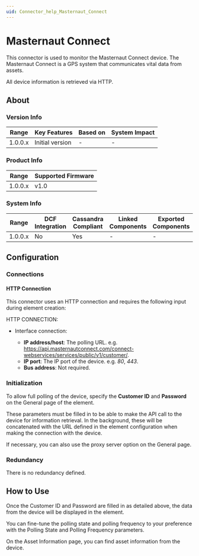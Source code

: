 ```yaml
---
uid: Connector_help_Masternaut_Connect
---
```


# Masternaut Connect

This connector is used to monitor the Masternaut Connect device. The Masternaut Connect is a GPS system that communicates vital data from assets.

All device information is retrieved via HTTP.

## About

### Version Info

| **Range** | **Key Features** | **Based on** | **System Impact** |
|-----------|------------------|--------------|-------------------|
| 1.0.0.x   | Initial version  | \-           | \-                |

### Product Info

| **Range** | **Supported Firmware** |
|-----------|------------------------|
| 1.0.0.x   | v1.0                   |

### System Info

| **Range** | **DCF Integration** | **Cassandra Compliant** | **Linked Components** | **Exported Components** |
|-----------|---------------------|-------------------------|-----------------------|-------------------------|
| 1.0.0.x   | No                  | Yes                     | \-                    | \-                      |

## Configuration

### Connections

#### HTTP Connection

This connector uses an HTTP connection and requires the following input during element creation:

HTTP CONNECTION:

- Interface connection:

  - **IP address/host**: The polling URL. e.g. <https://api.masternautconnect.com/connect-webservices/services/public/v1/customer/>.
  - **IP port**: The IP port of the device. e.g. *80*, *443*.
  - **Bus address**: Not required.

### Initialization

To allow full polling of the device, specify the **Customer ID** and **Password** on the General page of the element.

These parameters must be filled in to be able to make the API call to the device for information retrieval. In the background, these will be concatenated with the URL defined in the element configuration when making the connection with the device.

If necessary, you can also use the proxy server option on the General page.

### Redundancy

There is no redundancy defined.

## How to Use

Once the Customer ID and Password are filled in as detailed above, the data from the device will be displayed in the element.

You can fine-tune the polling state and polling frequency to your preference with the Polling State and Polling Frequency parameters.

On the Asset Information page, you can find asset information from the device.
